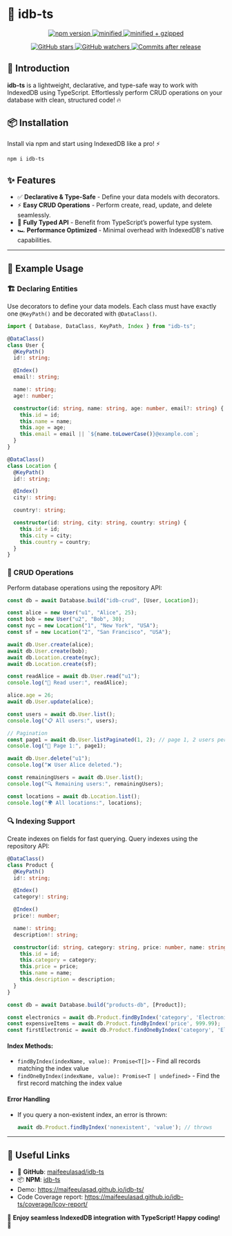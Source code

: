 # 🚀 idb-ts

<p align="center">
  <a href="https://www.npmjs.com/package/idb-ts">
    <img src="https://img.shields.io/npm/v/idb-ts.svg" alt="npm version">
  </a>
  <a href="https://badgen.net/bundlephobia/min/idb-ts">
    <img src="https://badgen.net/bundlephobia/min/idb-ts&cache-control=no-cache" alt="minified">
  </a>
  <a href="https://badgen.net/bundlephobia/minzip/idb-ts">
    <img src="https://badgen.net/bundlephobia/minzip/idb-ts&cache-control=no-cache" alt="minified + gzipped">
  </a>
</p>

<p align="center">
  <a href="https://github.com/maifeeulasad/idb-ts/stargazers">
    <img src="https://img.shields.io/github/stars/maifeeulasad/idb-ts" alt="GitHub stars">
  </a>
  <a href="https://github.com/maifeeulasad/idb-ts/watchers">
    <img src="https://img.shields.io/github/watchers/maifeeulasad/idb-ts" alt="GitHub watchers">
  </a>
  <a href="https://img.shields.io/github/commits-since/maifeeulasad/idb-ts/latest/main?include_prereleases">
    <img src="https://img.shields.io/github/commits-since/maifeeulasad/idb-ts/latest/main?include_prereleases" alt="Commits after release">
  </a>
</p>


## 📌 Introduction
**idb-ts** is a lightweight, declarative, and type-safe way to work with IndexedDB using TypeScript. Effortlessly perform CRUD operations on your database with clean, structured code! 🔥

## 📦 Installation
Install via npm and start using IndexedDB like a pro! ⚡
```sh
npm i idb-ts
```

## ✨ Features
- ✅ **Declarative & Type-Safe** - Define your data models with decorators.
- ⚡ **Easy CRUD Operations** - Perform create, read, update, and delete seamlessly.
- 🚀 **Fully Typed API** - Benefit from TypeScript’s powerful type system.
- 🏎️ **Performance Optimized** - Minimal overhead with IndexedDB's native capabilities.

---

## 📖 Example Usage

### 🏗️ Declaring Entities
Use decorators to define your data models. Each class must have exactly one `@KeyPath()` and be decorated with `@DataClass()`.

```typescript
import { Database, DataClass, KeyPath, Index } from "idb-ts";

@DataClass()
class User {
  @KeyPath()
  id!: string;

  @Index()
  email!: string;

  name!: string;
  age!: number;

  constructor(id: string, name: string, age: number, email?: string) {
    this.id = id;
    this.name = name;
    this.age = age;
    this.email = email || `${name.toLowerCase()}@example.com`;
  }
}

@DataClass()
class Location {
  @KeyPath()
  id!: string;

  @Index()
  city!: string;

  country!: string;

  constructor(id: string, city: string, country: string) {
    this.id = id;
    this.city = city;
    this.country = country;
  }
}
```

### 🔄 CRUD Operations
Perform database operations using the repository API:

```typescript
const db = await Database.build("idb-crud", [User, Location]);

const alice = new User("u1", "Alice", 25);
const bob = new User("u2", "Bob", 30);
const nyc = new Location("1", "New York", "USA");
const sf = new Location("2", "San Francisco", "USA");

await db.User.create(alice);
await db.User.create(bob);
await db.Location.create(nyc);
await db.Location.create(sf);

const readAlice = await db.User.read("u1");
console.log("👤 Read user:", readAlice);

alice.age = 26;
await db.User.update(alice);

const users = await db.User.list();
console.log("📋 All users:", users);

// Pagination
const page1 = await db.User.listPaginated(1, 2); // page 1, 2 users per page
console.log("📄 Page 1:", page1);

await db.User.delete("u1");
console.log("❌ User Alice deleted.");

const remainingUsers = await db.User.list();
console.log("🔍 Remaining users:", remainingUsers);

const locations = await db.Location.list();
console.log("🌍 All locations:", locations);
```

### 🔍 Indexing Support
Create indexes on fields for fast querying. Query indexes using the repository API:

```typescript
@DataClass()
class Product {
  @KeyPath()
  id!: string;

  @Index()
  category!: string;

  @Index()
  price!: number;

  name!: string;
  description!: string;

  constructor(id: string, category: string, price: number, name: string, description: string) {
    this.id = id;
    this.category = category;
    this.price = price;
    this.name = name;
    this.description = description;
  }
}

const db = await Database.build("products-db", [Product]);

const electronics = await db.Product.findByIndex('category', 'Electronics');
const expensiveItems = await db.Product.findByIndex('price', 999.99);
const firstElectronic = await db.Product.findOneByIndex('category', 'Electronics');
```

#### Index Methods:
- `findByIndex(indexName, value): Promise<T[]>` - Find all records matching the index value
- `findOneByIndex(indexName, value): Promise<T | undefined>` - Find the first record matching the index value

#### Error Handling
- If you query a non-existent index, an error is thrown:
  ```typescript
  await db.Product.findByIndex('nonexistent', 'value'); // throws
  ```

---

## 🔗 Useful Links
- 📂 **GitHub**: [maifeeulasad/idb-ts](https://github.com/maifeeulasad/idb-ts)
- 📦 **NPM**: [idb-ts](https://www.npmjs.com/package/idb-ts)
- Demo: https://maifeeulasad.github.io/idb-ts/
- Code Coverage report: https://maifeeulasad.github.io/idb-ts/coverage/lcov-report/

🎉 **Enjoy seamless IndexedDB integration with TypeScript! Happy coding!** 🚀

